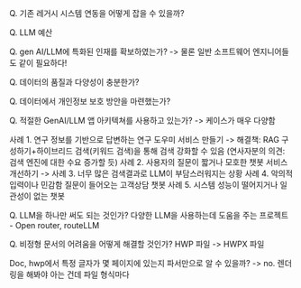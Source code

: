 Q. 기존 레거시 시스템 연동을 어떻게 잡을 수 있을까?

Q. LLM 예산

Q. gen AI/LLM에 특화된 인재를 확보하였는가?
-> 물론 일반 소프트웨어 엔지니어들도 같이 필요하다!

Q. 데이터의 품질과 다양성이 충분한가?

Q. 데이터에서 개인정보 보호 방안을 마련했는가?

Q. 적절한 GenAI/LLM 앱 아키텍쳐를 사용하고 있는가?
-> 케이스가 매우 다양함

사례 1. 연구 정보를 기반으로 답변하는 연구 도우미 서비스 만들기 -> 해결책: RAG 구성하기+하이브리드 검색(키워드 검색)을 통해 검색 강화할 수 있음
(연사자분의 의견: 검색 엔진에 대한 수요 증가할 듯)
사례 2. 사용자의 질문이 짧거나 모호한 챗봇 서비스 개선하기 -> 
사례 3. 너무 많은 검색결과로 LLM이 부담스러워지는 상황 
사례 4. 악의적 입력이나 민감함 질문이 들어오는 고객상담 챗봇
사례 5. 시스템 성능이 떨어지거나 일관성이 없는 챗봇

Q. LLM을 하나만 써도 되는 것인가?
다양한 LLM을 사용하는데 도움을 주는 프로젝트 - Open router, routeLLM

Q. 비정형 문서의 어려움을 어떻게 해결할 것인가?
HWP 파일 -> HWPX 파일

Doc, hwp에서 특정 글자가 몇 페이지에 있는지 파서만으로 알 수 있을까? -> no. 렌더링을 해봐야 아는 건데 파일 형식마다 
